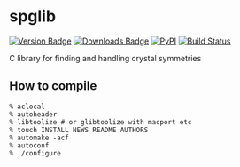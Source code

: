 spglib
======
[![Version Badge](https://anaconda.org/atztogo/spglib/badges/version.svg)](https://anaconda.org/atztogo/spglib)
[![Downloads Badge](https://anaconda.org/atztogo/spglib/badges/downloads.svg)](https://anaconda.org/atztogo/spglib)
[![PyPI](https://img.shields.io/pypi/dm/spglib.svg?maxAge=2592000)](https://pypi.python.org/pypi/spglib)
[![Build Status](https://travis-ci.org/atztogo/spglib.svg?branch=master)](https://travis-ci.org/atztogo/spglib)

C library for finding and handling crystal symmetries

How to compile
---------------

    % aclocal
    % autoheader
    % libtoolize # or glibtoolize with macport etc
    % touch INSTALL NEWS README AUTHORS
    % automake -acf
    % autoconf
    % ./configure
